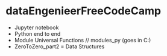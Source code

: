 # dataEngenieerFreeCodeCamp
- Jupyter notebook
- Python end to end 
- Module Universal Functions // modules_py (goes in C:\)
- ZeroToZero_part2 = Data Structures
